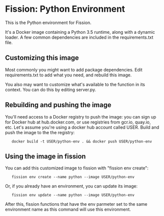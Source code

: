 # Fission: Python Environment

This is the Python environment for Fission.

It's a Docker image containing a Python 3.5 runtime, along with a
dynamic loader.  A few common dependencies are included in the
requirements.txt file.

## Customizing this image

Most commonly you might want to add package dependencies.  Edit
requirements.txt to add what you need, and rebuild this image.

You also may want to customize what's available to the function in its
context.  You can do this by editing server.py.

## Rebuilding and pushing the image

You'll need access to a Docker registry to push the image: you can
sign up for Docker hub at hub.docker.com, or use registries from
gcr.io, quay.io, etc.  Let's assume you're using a docker hub account
called USER.  Build and push the image to the the registry:

```
   docker build -t USER/python-env . && docker push USER/python-env
```

## Using the image in fission

You can add this customized image to fission with "fission env
create":

```
   fission env create --name python --image USER/python-env
```

Or, if you already have an environment, you can update its image:

```
   fission env update --name python --image USER/python-env   
```

After this, fission functions that have the env parmeter set to the
same environment name as this command will use this environment.
